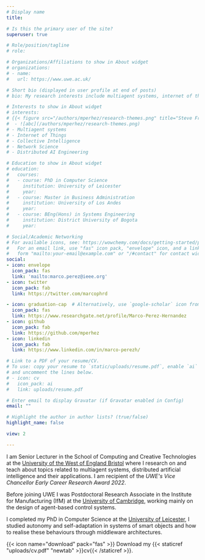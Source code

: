 ```yaml
---
# Display name
title: 

# Is this the primary user of the site?
superuser: true

# Role/position/tagline
# role: 

# Organizations/Affiliations to show in About widget
# organizations:
# - name: 
#   url: https://www.uwe.ac.uk/

# Short bio (displayed in user profile at end of posts)
# bio: My research interests include multiagent systems, internet of things, collective intelligence, network science and more generally distributed AI engineering.

# Interests to show in About widget
# interests:
# {{< figure src="/authors/mperhez/research-themes.png" title="Steve Francia" >}}
#  - ![abc](/authors/mperhez/research-themes.png)
# - Multiagent systems
# - Internet of Things
# - Collective Intelligence
# - Network Science
# - Distributed AI Engineering

# Education to show in About widget
# education:
#   courses:
#   - course: PhD in Computer Science
#     institution: University of Leicester
#     year: 
#   - course: Master in Business Administration
#     institution: University of Los Andes
#     year: 
#   - course: BEng(Hons) in Systems Engineering
#     institution: District University of Bogota
#     year: 

# Social/Academic Networking
# For available icons, see: https://wowchemy.com/docs/getting-started/page-builder/#icons
#   For an email link, use "fas" icon pack, "envelope" icon, and a link in the
#   form "mailto:your-email@example.com" or "/#contact" for contact widget.
social:
- icon: envelope
  icon_pack: fas
  link: 'mailto:marco.perez@ieee.org'
- icon: twitter
  icon_pack: fab
  link: https://twitter.com/marcophrd

- icon: graduation-cap  # Alternatively, use `google-scholar` icon from `ai` icon pack
  icon_pack: fas
  link: https://www.researchgate.net/profile/Marco-Perez-Hernandez
- icon: github
  icon_pack: fab
  link: https://github.com/mperhez
- icon: linkedin
  icon_pack: fab
  link: https://www.linkedin.com/in/marco-perezh/

# Link to a PDF of your resume/CV.
# To use: copy your resume to `static/uploads/resume.pdf`, enable `ai` icons in `params.toml`, 
# and uncomment the lines below.
# - icon: cv
#   icon_pack: ai
#   link: uploads/resume.pdf

# Enter email to display Gravatar (if Gravatar enabled in Config)
email: ""

# Highlight the author in author lists? (true/false)
highlight_name: false

view: 2

---
```



I am Senior Lecturer in the School of Computing and Creative Technologies at the [University of the West of England Bristol](https://www.uwe.ac.uk/about/colleges-and-schools/arts-technology-and-environment/computing-creative-technologies) where I research on and teach about topics related to multiagent systems, distributed artificial intelligence and their applications. I am recipient of the *UWE's Vice Chancellor Early Career Research Award 2022*. 

Before joining UWE I was Postdoctoral Research Associate in the Institute for Manufacturing (IfM) at the [University of Cambridge](https://www.ifm.eng.cam.ac.uk/), working mainly on the design of agent-based control systems.

<!-- working with [Prof. Ajith Parlikad](https://www.ifm.eng.cam.ac.uk/people/aknp2/) and [Prof. Duncan McFarlane](https://www.ifm.eng.cam.ac.uk/people/dm114/). -->
</p>

I completed my PhD in Computer Science at the [University of Leicester](https://le.ac.uk/informatics), I studied autonomy and self-adaptation in systems of smart objects and how to realise these behaviours through middleware architectures. 

<!-- as part of the team of [Prof. Stephan Reiff-Marganiec](https://www.derby.ac.uk/staff/reiff-marganiec-stephan) -->

{{< icon name="download" pack="fas" >}} Download my {{< staticref "uploads/cv.pdf" "newtab" >}}cv{{< /staticref >}}.
